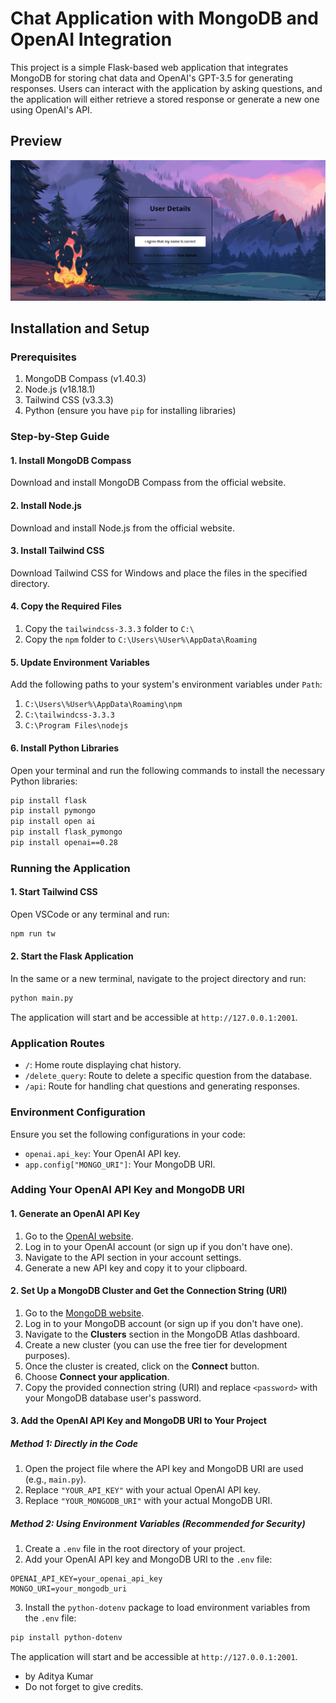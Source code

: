 # Chat Application with MongoDB and OpenAI Integration

This project is a simple Flask-based web application that integrates MongoDB for storing chat data and OpenAI's GPT-3.5 for generating responses. Users can interact with the application by asking questions, and the application will either retrieve a stored response or generate a new one using OpenAI's API.


## Preview
<img src="https://raw.githubusercontent.com/itsadityakr/todo-list-app/refs/heads/main/assets/gif.gif" alt="" width="700">

## Installation and Setup

### Prerequisites

1. MongoDB Compass (v1.40.3)
2. Node.js (v18.18.1)
3. Tailwind CSS (v3.3.3)
4. Python (ensure you have `pip` for installing libraries)

### Step-by-Step Guide

#### 1. Install MongoDB Compass

Download and install MongoDB Compass from the official website.

#### 2. Install Node.js

Download and install Node.js from the official website.

#### 3. Install Tailwind CSS

Download Tailwind CSS for Windows and place the files in the specified directory.

#### 4. Copy the Required Files

1. Copy the `tailwindcss-3.3.3` folder to `C:\`
2. Copy the `npm` folder to `C:\Users\%User%\AppData\Roaming`

#### 5. Update Environment Variables

Add the following paths to your system's environment variables under `Path`:

1. `C:\Users\%User%\AppData\Roaming\npm`
2. `C:\tailwindcss-3.3.3`
3. `C:\Program Files\nodejs`

#### 6. Install Python Libraries

Open your terminal and run the following commands to install the necessary Python libraries:

```sh
pip install flask
pip install pymongo
pip install open ai
pip install flask_pymongo
pip install openai==0.28
```

### Running the Application

#### 1. Start Tailwind CSS

Open VSCode or any terminal and run:

```sh
npm run tw
```

#### 2. Start the Flask Application

In the same or a new terminal, navigate to the project directory and run:

```sh
python main.py
```

The application will start and be accessible at `http://127.0.0.1:2001`.

### Application Routes

- `/`: Home route displaying chat history.
- `/delete_query`: Route to delete a specific question from the database.
- `/api`: Route for handling chat questions and generating responses.

### Environment Configuration

Ensure you set the following configurations in your code:

- `openai.api_key`: Your OpenAI API key.
- `app.config["MONGO_URI"]`: Your MongoDB URI.


### Adding Your OpenAI API Key and MongoDB URI

#### 1. Generate an OpenAI API Key

1. Go to the [OpenAI website](https://www.openai.com/).
2. Log in to your OpenAI account (or sign up if you don't have one).
3. Navigate to the API section in your account settings.
4. Generate a new API key and copy it to your clipboard.

#### 2. Set Up a MongoDB Cluster and Get the Connection String (URI)

1. Go to the [MongoDB website](https://www.mongodb.com/).
2. Log in to your MongoDB account (or sign up if you don't have one).
3. Navigate to the **Clusters** section in the MongoDB Atlas dashboard.
4. Create a new cluster (you can use the free tier for development purposes).
5. Once the cluster is created, click on the **Connect** button.
6. Choose **Connect your application**.
7. Copy the provided connection string (URI) and replace `<password>` with your MongoDB database user's password.

#### 3. Add the OpenAI API Key and MongoDB URI to Your Project

##### Method 1: Directly in the Code

1. Open the project file where the API key and MongoDB URI are used (e.g., `main.py`).
2. Replace `"YOUR_API_KEY"` with your actual OpenAI API key.
3. Replace `"YOUR_MONGODB_URI"` with your actual MongoDB URI.


##### Method 2: Using Environment Variables (Recommended for Security)

1. Create a `.env` file in the root directory of your project.
2. Add your OpenAI API key and MongoDB URI to the `.env` file:

```
OPENAI_API_KEY=your_openai_api_key
MONGO_URI=your_mongodb_uri
```

3. Install the `python-dotenv` package to load environment variables from the `.env` file:

```sh
pip install python-dotenv
```

The application will start and be accessible at `http://127.0.0.1:2001`.

- by Aditya Kumar
- Do not forget to give credits.